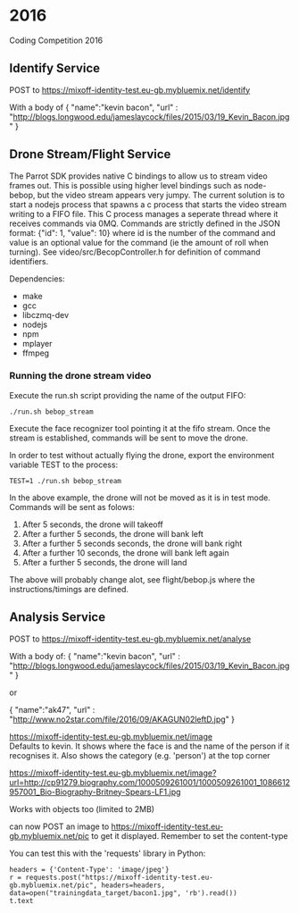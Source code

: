 # 2016
Coding Competition 2016


## Identify Service
POST to https://mixoff-identity-test.eu-gb.mybluemix.net/identify

With a body of
{
	"name":"kevin bacon",
	"url" : "http://blogs.longwood.edu/jameslaycock/files/2015/03/19_Kevin_Bacon.jpg"
}

## Drone Stream/Flight Service
The Parrot SDK provides native C bindings to allow us to stream video frames out. This is possible using higher level bindings such as node-bebop, but the video stream appears very jumpy. The current solution is to start a nodejs process that spawns a c process that starts the video stream writing to a FIFO file. This C process manages a seperate thread where it receives commands via 0MQ. Commands are strictly defined in the JSON format: {"id": 1, "value": 10} where id is the number of the command and value is an optional value for the command (ie the amount of roll when turning). See video/src/BecopController.h for definition of command identifiers.

Dependencies:

* make
*  gcc
* libczmq-dev
* nodejs
* npm
* mplayer
* ffmpeg

### Running the drone stream video
Execute the run.sh script providing the name of the output FIFO:

    ./run.sh bebop_stream

Execute the face recognizer tool pointing it at the fifo stream. Once the stream is established, commands will be sent to move the drone. 

In order to test without actually flying the drone, export the environment variable TEST to the process:

    TEST=1 ./run.sh bebop_stream

In the above example, the drone will not be moved as it is in test mode. Commands will be sent as folows:

1. After 5 seconds, the drone will takeoff
2. After a further 5 seconds, the drone will bank left
3. After a further 5 seconds seconds, the drone will bank right
4. After a further 10 seconds, the drone will bank left again
5. After a further 5 seconds, the drone will land

The above will probably change alot, see flight/bebop.js where the instructions/timings are defined.

## Analysis Service
POST to https://mixoff-identity-test.eu-gb.mybluemix.net/analyse

With a body of:
{
	"name":"kevin bacon",
	"url" : "http://blogs.longwood.edu/jameslaycock/files/2015/03/19_Kevin_Bacon.jpg"
}

or

{
	"name":"ak47",
	"url" : "http://www.no2star.com/file/2016/09/AKAGUN02leftD.jpg"
}

https://mixoff-identity-test.eu-gb.mybluemix.net/image  
Defaults to kevin. It shows where the face is and the name of the person if it recognises it. Also shows the category (e.g. 'person') at the top corner

https://mixoff-identity-test.eu-gb.mybluemix.net/image?url=http://cp91279.biography.com/1000509261001/1000509261001_1086612957001_Bio-Biography-Britney-Spears-LF1.jpg

Works with objects too (limited to 2MB)

can now POST an image to https://mixoff-identity-test.eu-gb.mybluemix.net/pic to get it displayed. Remember to set the content-type

You can test this with the 'requests' library in Python:

    headers = {'Content-Type': 'image/jpeg'}
    r = requests.post("https://mixoff-identity-test.eu-gb.mybluemix.net/pic", headers=headers, data=open("trainingdata_target/bacon1.jpg", 'rb').read())
    t.text

